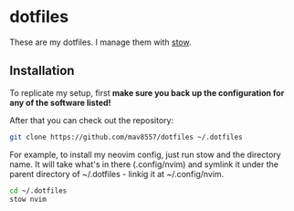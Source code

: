 # dotfiles

These are my dotfiles. I manage them with [stow](https://www.gnu.org/software/stow/).

## Installation

To replicate my setup, first **make sure you back up the configuration for any of the software listed!**


After that you can check out the repository:

```bash
git clone https://github.com/mav8557/dotfiles ~/.dotfiles
```

For example, to install my neovim config, just run stow and the directory name. It will take what's in there (.config/nvim) and symlink it under the parent directory of ~/.dotfiles - linkig it at ~/.config/nvim.

```bash
cd ~/.dotfiles
stow nvim
```

